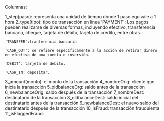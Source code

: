 Columnas:

1_step(paso): representa una unidad de tiempo donde 1 paso equivale a 1 hora
2_type(tipo): tipo de transacción en línea
    'PAYMENT': Los pagos pueden realizarse de diversas formas, incluyendo efectivo, transferencia bancaria, cheque, tarjeta de débito, tarjeta de crédito, entre otras.
    
    'TRANSFER':tranferencia bancaria
    
    'CASH_OUT': se refiere específicamente a la acción de retirar dinero en efectivo de una cuenta o inversión.

    'DEBIT': tarjeta de debito.

    'CASH_IN: depositar.



3_amount(monto): el monto de la transacción
4_nombreOrig: cliente que inicia la transacción
5_oldbalanceOrg: saldo antes de la transacción
6_newbalanceOrig: saldo después de la transacción
7_nombreDest: destinatario de la transacción
8_oldbalanceDest: saldo inicial del destinatario antes de la transacción
9_newbalanceDest: el nuevo saldo del destinatario después de la transacción
10_isFraud: transacción fraudulenta
11_isFlaggedFraud:


       